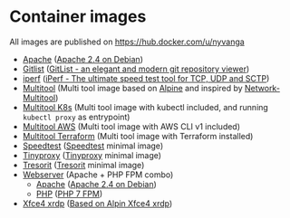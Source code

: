 # Container images

All images are published on https://hub.docker.com/u/nyvanga

- [Apache](apache/) ([Apache 2.4 on Debian](https://github.com/docker-library/httpd/tree/master/2.4))
- [Gitlist](gitlist/) ([GitList - an elegant and modern git repository viewer](http://gitlist.org))
- [iperf](iperf/) ([iPerf - The ultimate speed test tool for TCP, UDP and SCTP](https://iperf.fr/))
- [Multitool](multitool/) (Multi tool image based on [Alpine](https://github.com/alpinelinux/docker-alpine) and inspired by [Network-Multitool](https://github.com/Praqma/Network-MultiTool))
- [Multitool K8s](multitool-k8s/) (Multi tool image with kubectl included, and running ```kubectl proxy``` as entrypoint)
- [Multitool AWS](multitool-aws/) (Multi tool image with AWS CLI v1 included)
- [Multitool Terraform](multitool-tf) (Multi tool image with Terraform installed)
- [Speedtest](speedtest/) ([Speedtest](https://www.speedtest.net) minimal image)
- [Tinyproxy](tinyproxy/) ([Tinyproxy](https://tinyproxy.github.io/) minimal image)
- [Tresorit](tresorit/) ([Tresorit](https://tresorit.com) minimal image)
- [Webserver](webserver/) (Apache + PHP FPM combo)
   - [Apache](webserver/apache/) ([Apache 2.4 on Debian](https://github.com/docker-library/httpd/tree/master/2.4))
   - [PHP](webserver/php/) ([PHP 7 FPM](https://github.com/docker-library/php/tree/master/7.4/alpine3.11/fpm))
- [Xfce4 xrdp](xfce4-xrdp/) ([Based on Alpin Xfce4 xrdp](https://github.com/danielguerra69/alpine-xfce4-xrdp))
